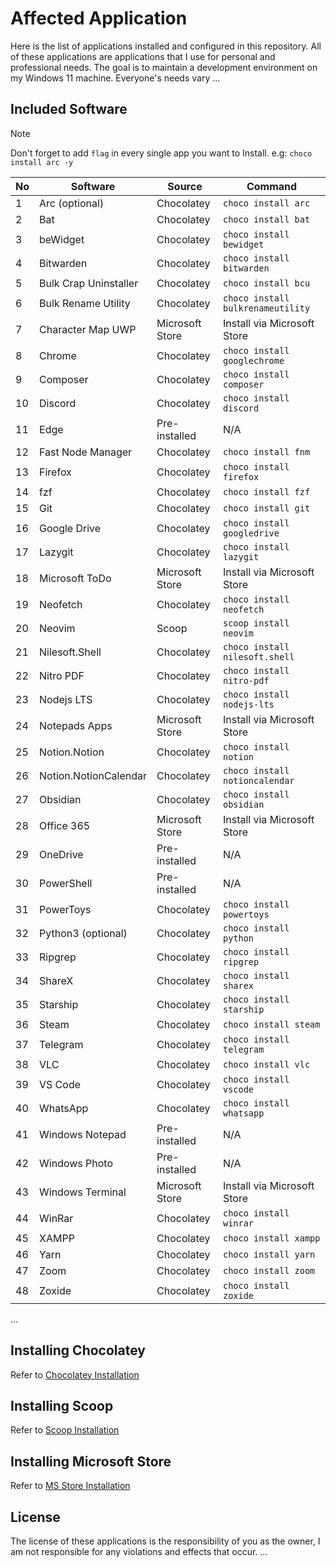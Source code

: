# Affected Application

Here is the list of applications installed and configured in this repository. All of these applications are applications that I use for personal and professional needs. The goal is to maintain a development environment on my Windows 11 machine. Everyone's needs vary
...

## Included Software

> [!NOTE]
> Don't forget to add `flag` in every single app you want to Install. e.g: `choco install arc -y`

| No | Software                   | Source          | Command                       |
|----|----------------------------|-----------------|-------------------------------|
| 1  | Arc (optional)             | Chocolatey      | `choco install arc`           |
| 2  | Bat                        | Chocolatey      | `choco install bat`           |
| 3  | beWidget                   | Chocolatey      | `choco install bewidget`      |
| 4  | Bitwarden                  | Chocolatey      | `choco install bitwarden`     |
| 5  | Bulk Crap Uninstaller      | Chocolatey      | `choco install bcu`           |
| 6  | Bulk Rename Utility        | Chocolatey      | `choco install bulkrenameutility` |
| 7  | Character Map UWP          | Microsoft Store | Install via Microsoft Store   |
| 8  | Chrome                     | Chocolatey      | `choco install googlechrome`  |
| 9  | Composer                   | Chocolatey      | `choco install composer`      |
| 10 | Discord                    | Chocolatey      | `choco install discord`       |
| 11 | Edge                       | Pre-installed   | N/A                           |
| 12 | Fast Node Manager          | Chocolatey      | `choco install fnm`           |
| 13 | Firefox                    | Chocolatey      | `choco install firefox`       |
| 14 | fzf                        | Chocolatey      | `choco install fzf`           |
| 15 | Git                        | Chocolatey      | `choco install git`           |
| 16 | Google Drive               | Chocolatey      | `choco install googledrive`   |
| 17 | Lazygit                    | Chocolatey      | `choco install lazygit`       |
| 18 | Microsoft ToDo             | Microsoft Store | Install via Microsoft Store   |
| 19 | Neofetch                   | Chocolatey      | `choco install neofetch`      |
| 20 | Neovim                     | Scoop           | `scoop install neovim`        |
| 21 | Nilesoft.Shell             | Chocolatey      | `choco install nilesoft.shell`|
| 22 | Nitro PDF                  | Chocolatey      | `choco install nitro-pdf`     |
| 23 | Nodejs LTS                 | Chocolatey      | `choco install nodejs-lts`    |
| 24 | Notepads Apps              | Microsoft Store | Install via Microsoft Store   |
| 25 | Notion.Notion              | Chocolatey      | `choco install notion`        |
| 26 | Notion.NotionCalendar      | Chocolatey      | `choco install notioncalendar`|
| 27 | Obsidian                   | Chocolatey      | `choco install obsidian`      |
| 28 | Office 365                 | Microsoft Store | Install via Microsoft Store   |
| 29 | OneDrive                   | Pre-installed   | N/A                           |
| 30 | PowerShell                 | Pre-installed   | N/A                           |
| 31 | PowerToys                  | Chocolatey      | `choco install powertoys`     |
| 32 | Python3 (optional)         | Chocolatey      | `choco install python`        |
| 33 | Ripgrep                    | Chocolatey      | `choco install ripgrep`       |
| 34 | ShareX                     | Chocolatey      | `choco install sharex`        |
| 35 | Starship                   | Chocolatey      | `choco install starship`      |
| 36 | Steam                      | Chocolatey      | `choco install steam`         |
| 37 | Telegram                   | Chocolatey      | `choco install telegram`      |
| 38 | VLC                        | Chocolatey      | `choco install vlc`           |
| 39 | VS Code                    | Chocolatey      | `choco install vscode`        |
| 40 | WhatsApp                   | Chocolatey      | `choco install whatsapp`      |
| 41 | Windows Notepad            | Pre-installed   | N/A                           |
| 42 | Windows Photo              | Pre-installed   | N/A                           |
| 43 | Windows Terminal           | Microsoft Store | Install via Microsoft Store   |
| 44 | WinRar                     | Chocolatey      | `choco install winrar`        |
| 45 | XAMPP                      | Chocolatey      | `choco install xampp`         |
| 46 | Yarn                       | Chocolatey      | `choco install yarn`          |
| 47 | Zoom                       | Chocolatey      | `choco install zoom`          |
| 48 | Zoxide                     | Chocolatey      | `choco install zoxide`        |

...

## Installing Chocolatey

Refer to [Chocolatey Installation](README.md\#3-chocolatey-installation)

## Installing Scoop

Refer to [Scoop Installation](README.md\#4-installing-scoop)

## Installing Microsoft Store

Refer to [MS Store Installation](README.md\#5-installing-app-via-microsoft-store)

## License

The license of these applications is the responsibility of you as the owner, I am not responsible for any violations and effects that occur.
...
